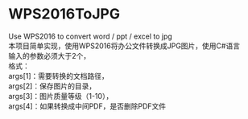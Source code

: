 # WPS2016ToJPG
Use WPS2016 to convert word / ppt / excel to jpg  
本项目简单实现，使用WPS2016将办公文件转换成JPG图片，使用C#语言  
 输入的参数必须大于2个，  
 格式：  
    args[1]：需要转换的文档路径，  
    args[2]：保存图片的目录，  
    args[3]：图片质量等级（1-10），  
    args[4]：如果转换成中间PDF，是否删除PDF文件  

